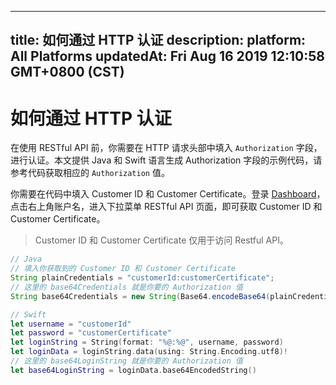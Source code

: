 
---
title: 如何通过 HTTP 认证
description: 
platform: All Platforms
updatedAt: Fri Aug 16 2019 12:10:58 GMT+0800 (CST)
---
# 如何通过 HTTP 认证
在使用 RESTful API 前，你需要在 HTTP 请求头部中填入 `Authorization` 字段，进行认证。本文提供 Java 和 Swift 语言生成 Authorization 字段的示例代码，请参考代码获取相应的 `Authorization` 值。

你需要在代码中填入 Customer ID 和  Customer Certificate。登录 [Dashboard](https://dashboard.agora.io)，点击右上角账户名，进入下拉菜单 RESTful API 页面，即可获取 Customer ID 和 Customer Certificate。

> Customer ID 和 Customer Certificate 仅用于访问 Restful API。

```java
// Java
// 填入你获取到的 Customer ID 和 Customer Certificate
String plainCredentials = "customerId:customerCertificate";
// 这里的 base64Credentials 就是你要的 Authorization 值
String base64Credentials = new String(Base64.encodeBase64(plainCredentials.getBytes()));
```

```swift
// Swift
let username = "customerId"
let password = "customerCertificate"
let loginString = String(format: "%@:%@", username, password)
let loginData = loginString.data(using: String.Encoding.utf8)!
// 这里的 base64LoginString 就是你要的 Authorization 值
let base64LoginString = loginData.base64EncodedString()
```
